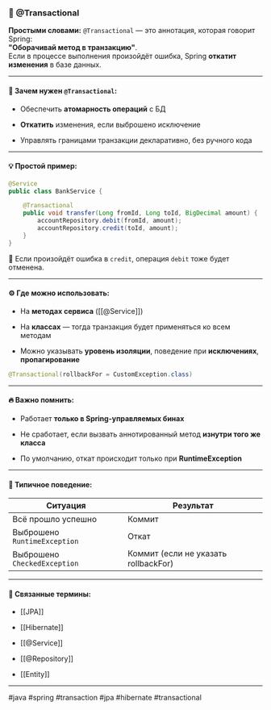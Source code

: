 ### 🔄 **@Transactional**

**Простыми словами:** `@Transactional` — это аннотация, которая говорит Spring:  
**"Оборачивай метод в транзакцию"**.  
Если в процессе выполнения произойдёт ошибка, Spring **откатит изменения** в базе данных.

---

#### 🧠 **Зачем нужен `@Transactional`:**

- Обеспечить **атомарность операций** с БД
    
- **Откатить** изменения, если выброшено исключение
    
- Управлять границами транзакции декларативно, без ручного кода
    

---

#### 💡 **Простой пример:**

```java
@Service
public class BankService {

    @Transactional
    public void transfer(Long fromId, Long toId, BigDecimal amount) {
        accountRepository.debit(fromId, amount);
        accountRepository.credit(toId, amount);
    }
}
```

📌 Если произойдёт ошибка в `credit`, операция `debit` тоже будет отменена.

---

#### ⚙️ **Где можно использовать:**

- На **методах сервиса** ([[@Service]])
    
- На **классах** — тогда транзакция будет применяться ко всем методам
    
- Можно указывать **уровень изоляции**, поведение при **исключениях**, **пропагирование**
    

```java
@Transactional(rollbackFor = CustomException.class)
```

---

#### 🔥 **Важно помнить:**

- Работает **только в Spring-управляемых бинах**
    
- Не сработает, если вызвать аннотированный метод **изнутри того же класса**
    
- По умолчанию, откат происходит только при **RuntimeException**
    

---

#### 🧩 **Типичное поведение:**

|Ситуация|Результат|
|---|---|
|Всё прошло успешно|Коммит|
|Выброшено `RuntimeException`|Откат|
|Выброшено `CheckedException`|Коммит (если не указать rollbackFor)|

---

#### 🔗 **Связанные термины:**

- [[JPA]]
    
- [[Hibernate]]
    
- [[@Service]]
    
- [[@Repository]]
    
- [[Entity]]
    

---

#java #spring #transaction #jpa #hibernate #transactional